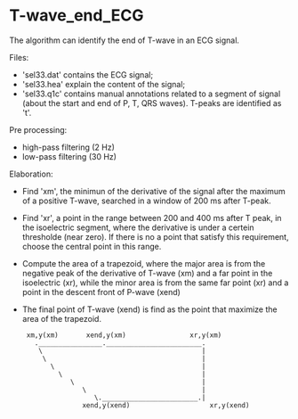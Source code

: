 # T-wave_end_ECG
The algorithm can identify the end of T-wave in an ECG signal.

Files:
- 'sel33.dat' contains the ECG signal;
- 'sel33.hea' explain the content of the signal;
- 'sel33.q1c' contains manual annotations related to a segment of signal (about the start and end of P, T, QRS waves). T-peaks are identified as 't'.

Pre processing:
- high-pass filtering (2 Hz)
- low-pass filtering (30 Hz)

Elaboration:
- Find 'xm', the minimun of the derivative of the signal after the maximum of a positive T-wave, searched in a window of 200 ms after T-peak.
- Find 'xr', a point in the range between 200 and 400 ms after T peak, in the isoelectric segment, where the derivative is under a certein thresholde (near zero). If there is no a point that satisfy this requirement, choose the central point in this range.
- Compute the area of a trapezoid, where the major area is from the negative peak of the derivative of T-wave (xm) and a far point in the isoelectric (xr), while the minor area is from the same far point (xr) and a point in the descent front of P-wave (xend)
- The final point of T-wave (xend) is find as the point that maximize the area of the trapezoid.

       xm,y(xm)       xend,y(xm)                xr,y(xm)
         .________________.________________________. 
          \                                        |
           \                                       |
             \                                     |
               \                                   |
                  \                                |
                     \                             |
                        \.________________________.|
                     xend,y(xend)                    xr,y(xend)
